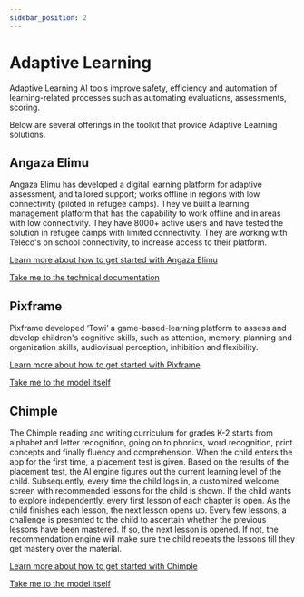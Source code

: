 ```yaml
---
sidebar_position: 2
---
```


# Adaptive Learning

Adaptive Learning AI tools improve safety, efficiency and automation of learning-related processes such as automating evaluations, assessments, scoring.

Below are several offerings in the toolkit that provide Adaptive Learning solutions.

## Angaza Elimu 

Angaza Elimu has developed a digital learning platform for adaptive assessment, and tailored support; works offline in regions with low connectivity (piloted in refugee camps). They've built a learning management platform that has the capability to work offline and in areas with low connectivity. They have 8000+ active users and have tested the solution in refugee camps with limited connectivity. They are working with Teleco's on school connectivity, to increase access to their platform.

[Learn more about how to get started with Angaza Elimu](../solutions/Angaza-Elimu.md#why-use-angaza-elimu)

[Take me to the technical documentation](../solutions/Angaza-Elimu.md#technical-set-up) 


## Pixframe 

Pixframe developed ‘Towi’ a  game-based-learning platform to assess and develop children's cognitive skills, such as attention, memory, planning and organization skills, audiovisual perception, inhibition and flexibility.

[Learn more about how to get started with Pixframe](../solutions/Pixframe.md#why-use-pixframe)

[Take me to the model itself](../solutions/Pixframe.md#why-use-pixframe)

## Chimple

The Chimple reading and writing curriculum for grades K-2 starts from alphabet and letter recognition, going on to phonics, word recognition, print concepts and finally fluency and comprehension. When the child enters the app for the first time, a placement test is given. Based on the results of the placement test, the AI engine figures out the current learning level of the child. Subsequently, every time the child logs in, a customized welcome screen with recommended lessons for the child is shown. If the child wants to explore independently, every first lesson of each chapter is open. As the child finishes each lesson, the next lesson opens up. Every few lessons, a challenge is presented to the child to ascertain whether the previous lessons have been mastered. If so, the next lesson is opened. If not, the recommendation engine will make sure the child repeats the lessons till they get mastery over the material.

[Learn more about how to get started with Chimple](../solutions/Chimple.md#why-use-chimple)

[Take me to the model itself](../solutions/Chimple.md#technical-set-up)



